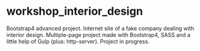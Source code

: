 # workshop_interior_design
Bootstrap4 advanced project. 
Internet site of a fake company dealing with interior design. 
Multiple-page project made with Bootstrap4, SASS and a little help of Gulp (plus: http-server).
Project in progress.
